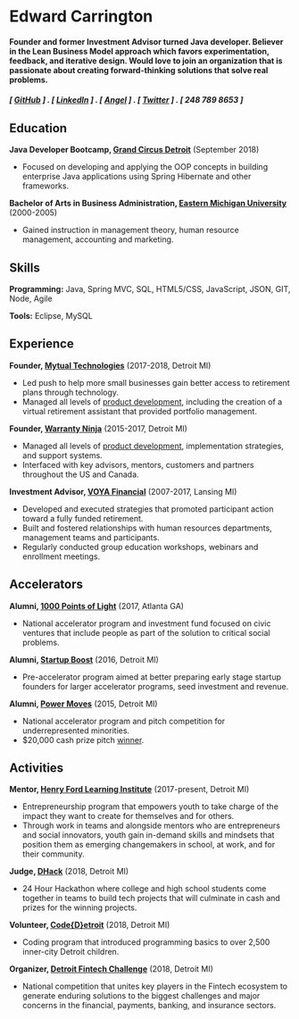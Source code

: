 Edward Carrington
======

#### Founder and former Investment Advisor turned Java developer. Believer in the Lean Business Model approach which favors experimentation, feedback, and iterative design. Would love to join an organization that is passionate about creating forward-thinking solutions that solve real problems.
##### [ [GitHub](https://github.com/edwardcarrington) ] . [ [LinkedIn](https://www.linkedin.com/in/edwardcarrington/) ] . [ [Angel](https://angel.co/edwardcarrington) ] . [ [Twitter](https://twitter.com/_EdwardEssex_) ] . [ 248 789 8653 ]


Education
---------
**Java Developer Bootcamp, [Grand Circus Detroit](https://www.grandcircus.co/)** (September 2018)

- Focused on developing and applying the OOP concepts in building enterprise Java applications using Spring Hibernate and other frameworks.

**Bachelor of Arts in Business Administration, [Eastern Michigan University](https://www.emich.edu/cob/index.php)** (2000-2005)

- Gained instruction in management theory, human resource management, accounting and marketing.

Skills
------
**Programming:** Java, Spring MVC, SQL, HTML5/CSS, JavaScript, JSON, GIT, Node, Agile

**Tools:** Eclipse, MySQL

Experience
----------
**Founder, [Mytual Technologies](https://www.mytual.io/)** (2017-2018, Detroit MI)

- Led push to help more small businesses gain better access to retirement plans through technology.
- Managed all levels of [product development](https://drive.google.com/drive/folders/1fGMHgZJYWjG0-H_g9CZ-xVF73OCv2jIO?usp=sharing), including the creation of a virtual retirement assistant that provided portfolio management.

**Founder, [Warranty Ninja](http://warranty.ninja/)** (2015-2017, Detroit MI)

- Managed all levels of [product development](https://drive.google.com/open?id=1f0YtYD7v7nrU-LCEKua0LVy1SZznAAEl), implementation strategies, and support systems.
- Interfaced with key advisors, mentors, customers and partners throughout the US and Canada.

**Investment Advisor, [VOYA Financial](https://www.voya.com/)** (2007-2017, Lansing MI)

- Developed and executed strategies that promoted participant action toward a fully funded retirement.
- Built and fostered relationships with human resources departments, management teams and participants.
- Regularly conducted group education workshops, webinars and enrollment meetings.

Accelerators
------------
**Alumni, [1000 Points of Light](https://cvcx.org/cohort-9/#.W4quD5NKhTY)** (2017, Atlanta GA)

- National accelerator program and investment fund focused on civic ventures that include people as part of the solution to critical social problems.

**Alumni, [Startup Boost](http://startupboost.org/)** (2016, Detroit MI)

- Pre-accelerator program aimed at better preparing early stage startup founders for larger accelerator programs, seed investment and revenue.

**Alumni, [Power Moves](http://powermovesnola2.squarespace.com/)** (2015, Detroit MI)

- National accelerator program and pitch competition for underrepresented minorities.
- $20,000 cash prize pitch [winner](https://www.freep.com/story/money/business/michigan/2015/04/15/power-moves-pitch-competition/25808015/).

Activities
----------
**Mentor, [Henry Ford Learning Institute](https://hfli.org/)** (2017-present, Detroit MI) 

- Entrepreneurship program that empowers youth to take charge of the impact they want to create for themselves and for others.
- Through work in teams and alongside mentors who are entrepreneurs and social innovators, youth gain in-demand skills and mindsets that position them as emerging changemakers in school, at work, and for their community.

**Judge, [DHack](http://www.dhack.org/)** (2018, Detroit MI)

- 24 Hour Hackathon where college and high school students come together in teams to build tech projects that will culminate in cash and prizes for the winning projects.

**Volunteer, [Code{D}etroit](http://www.crainsdetroit.com/article/20180524/news/661666/quicken-loans-grand-circus-to-teach-detroit-students-coding-skills)** (2018, Detroit MI)

- Coding program that introduced programming basics to over 2,500 inner-city Detroit children.

**Organizer, [Detroit Fintech Challenge](http://www.detroitfintechchallenge.com/)** (2018, Detroit MI)

- National competition that unites key players in the Fintech ecosystem to generate enduring solutions to the biggest challenges and major concerns in the financial, payments, banking, and insurance sectors.